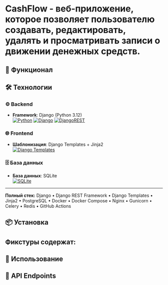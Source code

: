 # CashFlow - веб-приложение, которое позволяет пользователю создавать, редактировать, удалять и просматривать записи о движении денежных средств.

## 🚀 Функционал

## 🛠 Технологии

### ⚙️ Backend
- **Framework**: Django (Python 3.12)  
[![Python](https://img.shields.io/badge/Python-3776AB?style=for-the-badge&logo=python&logoColor=white)](https://www.python.org/)
[![Django](https://img.shields.io/badge/Django-092E20?style=for-the-badge&logo=django&logoColor=white)](https://www.djangoproject.com/)
[![DjangoREST](https://img.shields.io/badge/Django%20REST-ff1709?style=for-the-badge&logo=django&logoColor=white)](https://www.django-rest-framework.org/)

### 🌐 Frontend
- **Шаблонизация**: Django Templates + Jinja2  
[![Django Templates](https://img.shields.io/badge/Django_Templates-092E20?style=for-the-badge&logo=django&logoColor=white)](https://docs.djangoproject.com/en/stable/topics/templates/)
 

### 🗄️ База данных
- **База данных**: SQLite  
[![SQLite](https://img.shields.io/badge/SQLite-07405E?style=for-the-badge&logo=sqlite&logoColor=white)](https://www.sqlite.org/)

---

**Полный стек:** Django • Django REST Framework • Django Templates • Jinja2 • PostgreSQL • Docker • Docker Compose • Nginx • Gunicorn • Celery • Redis • GitHub Actions
## 📦 Установка

## Фикстуры содержат:

## 🔧 Использование

## 📌 API Endpoints  